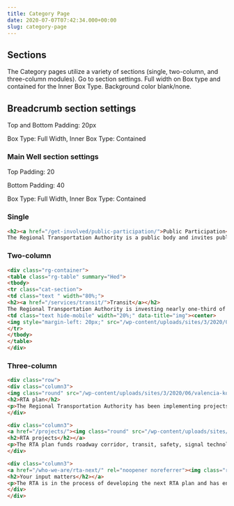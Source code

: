 ```yaml
---
title: Category Page
date: 2020-07-07T07:42:34.000+00:00
slug: category-page
---
```


## Sections

The Category pages utilize a variety of sections (single, two-column, and three-column modules). Go to section settings. Full width on Box type and contained for the Inner Box Type. Background color blank/none.

## Breadcrumb section settings

Top and Bottom Padding: 20px

Box Type: Full Width, Inner Box Type: Contained

### Main Well section settings

Top Padding: 20

Bottom Padding: 40

Box Type: Full Width, Inner Box Type: Contained

### Single

```html
<h2><a href="/get-involved/public-participation/">Public Participation</a></h2>
The Regional Transportation Authority is a public body and invites public participation through its meetings or other public activities. Whether we seek input through open houses, online surveys or workshops, we encourage you to tell us about your views on regional transportation priorities. <a href="/get-involved/public-participation/" rel="noopener noreferrer">Read more »</a>
```

### Two-column

```html
<div class="rg-container">
<table class="rg-table" summary="Hed">
<tbody>
<tr class="cat-section">
<td class="text " width="80%;">
<h2><a href="/services/transit/">Transit</a></h2>
The Regional Transportation Authority is investing nearly one-third of RTA plan revenues on transit to ensure a seamless regional transit system that meets the diverse needs of our communities. The RTA investment in a variety of transit services aims to help people arrive at their destinations safely, efficiently and on time. Services include mass transit, a streetcar system and neighborhood shuttles that connect to the mass transit and streetcar systems for enhanced connectivity. <a href="/services/transit/" target="_blank" rel="noopener noreferrer">Read more »</a></td>
<td class="text hide-mobile" width="20%;" data-title="img"><center>
<img style="margin-left: 20px;" src="/wp-content/uploads/sites/3/2020/06/TransitIcon.png" /></center></td>
</tr>
</tbody>
</table>
</div>
```

### Three-column

```html
<div class="row">
<div class="column3">
<img class="round" src="/wp-content/uploads/sites/3/2020/06/valencia-kolb-card.jpg" alt="Valencia and Kolb" width="200" height="200" />
<h2>RTA plan</h2>
<p>The Regional Transportation Authority has been implementing projects and services in its 20-year, voter-approved regional transportation plan since 2006. The RTA plan is in its 15th year of project delivery.</p>
</div>

<div class="column3">
<a href="/projects/"><img class="round" src="/wp-content/uploads/sites/3/2020/06/projects-card.jpg" alt="RTA projects" width="200" height="200" />
<h2>RTA projects</h2></a>
<p>The RTA plan funds roadway corridor, transit, safety, signal technology, bicycle and pedestrian improvement projects and services that are delivered across the region to meet the diverse needs of all our communities.</p>
</div>

<div class="column3">
<a href="/who-we-are/rta-next/" rel="noopener noreferrer"><img class="round" src="/wp-content/uploads/sites/3/2020/06/RTAnext-card.jpg" alt="RTAnext" width="200" height="200" />
<h2>Your input matters</h2></a>
<p>The RTA is in the process of developing the next RTA plan and has engaged a citizens advisory committee to lead the way in identifying regional transportation priorities that will serve our region for the next 20 years.</p>
</div>
</div>
```



